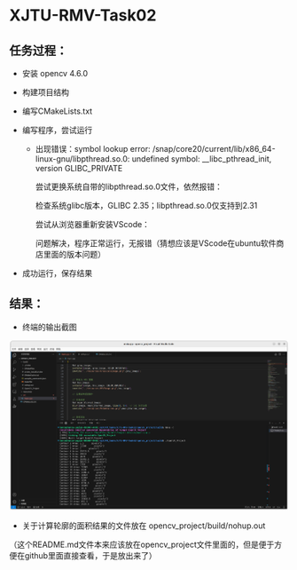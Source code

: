 # XJTU-RMV-Task02

## 任务过程：

- 安装 opencv 4.6.0

- 构建项目结构

- 编写CMakeLists.txt

- 编写程序，尝试运行

  - 出现错误：symbol lookup error: /snap/core20/current/lib/x86_64-linux-gnu/libpthread.so.0: undefined symbol: __libc_pthread_init, version GLIBC_PRIVATE

    尝试更换系统自带的libpthread.so.0文件，依然报错：

    检查系统glibc版本，GLIBC 2.35；libpthread.so.0仅支持到2.31

    尝试从浏览器重新安装VScode：

    问题解决，程序正常运行，无报错（猜想应该是VScode在ubuntu软件商店里面的版本问题）

- 成功运行，保存结果

## 结果：

- 终端的输出截图

<img src="README.assets/image-20240918200228961.png" alt="image-20240918200228961" style="zoom: 50%;" />

- 关于计算轮廓的面积结果的文件放在   opencv_project/build/nohup.out

（这个README.md文件本来应该放在opencv_project文件里面的，但是便于方便在github里面直接查看，于是放出来了）

